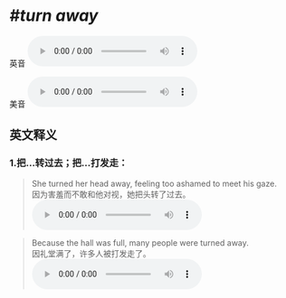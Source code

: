 # ***\#turn away*** 
英音
<audio src="./media/turn away1_AAC.aac" controls="controls"></audio>

美音
<audio src="./media/turn away2_AAC.aac" controls="controls"></audio>



  

英文释义
---
### 1.**把…转过去；把…打发走：**  

 > She turned her head away, feeling too ashamed to meet his gaze.   
 > 因为害羞而不敢和他对视，她把头转了过去。    
<audio src="./media/turn-17.aac" controls="controls"></audio>

 > Because the hall was full, many people were turned away.   
 > 因礼堂满了，许多人被打发走了。    
<audio src="./media/turn-18.aac" controls="controls"></audio>



